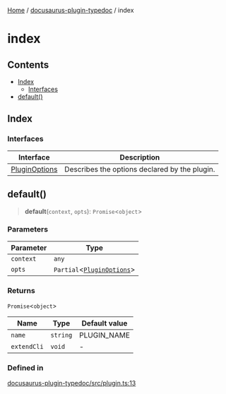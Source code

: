 [Home](../../README.md) / [docusaurus-plugin-typedoc](../README.md) / index

# index

## Contents

* [Index](#index-1)
  * [Interfaces](#interfaces)
* [default()](#default)

## Index

### Interfaces

| Interface                                    | Description                                   |
| -------------------------------------------- | --------------------------------------------- |
| [PluginOptions](interfaces/PluginOptions.md) | Describes the options declared by the plugin. |

## default()

> **default**(`context`, `opts`): `Promise`\<`object`>

### Parameters

| Parameter | Type                                                       |
| --------- | ---------------------------------------------------------- |
| `context` | `any`                                                      |
| `opts`    | `Partial`\<[`PluginOptions`](interfaces/PluginOptions.md)> |

### Returns

`Promise`\<`object`>

| Name        | Type     | Default value |
| ----------- | -------- | ------------- |
| `name`      | `string` | PLUGIN\_NAME  |
| `extendCli` | `void`   | -             |

### Defined in

[docusaurus-plugin-typedoc/src/plugin.ts:13](https://github.com/typedoc2md/typedoc-plugin-markdown/blob/main/packages/docusaurus-plugin-typedoc/src/plugin.ts#L13)
